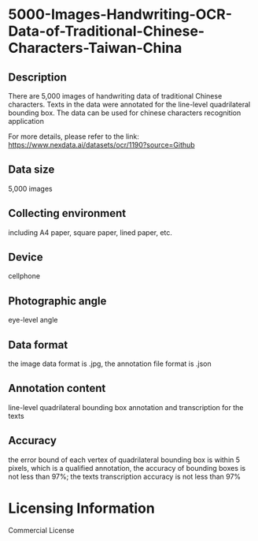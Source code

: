 # 5000-Images-Handwriting-OCR-Data-of-Traditional-Chinese-Characters-Taiwan-China


## Description
There are 5,000 images of handwriting data of traditional Chinese characters. Texts in the data were annotated for the line-level quadrilateral bounding box. The data can be used for chinese characters recognition application

For more details, please refer to the link: https://www.nexdata.ai/datasets/ocr/1190?source=Github


## Data size
5,000 images

## Collecting environment
including A4 paper, square paper, lined paper, etc.

## Device
cellphone

## Photographic angle
eye-level angle

## Data format
the image data format is .jpg, the annotation file format is .json

## Annotation content
line-level quadrilateral bounding box annotation and transcription for the texts

## Accuracy
the error bound of each vertex of quadrilateral bounding box is within 5 pixels, which is a qualified annotation, the accuracy of bounding boxes is not less than 97%; the texts transcription accuracy is not less than 97%

# Licensing Information
Commercial License
